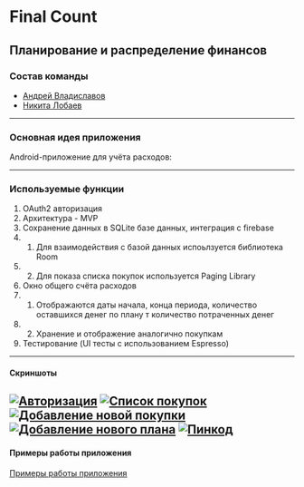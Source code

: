 # Final Count

## Планирование и распределение финансов

### Состав команды
- [Андрей Владиславов](https://github.com/AndVl1)
- [Никита Лобаев](https://github.com/NikitaLobaev)
---
### Основная идея приложения
Android-приложение для учёта расходов:

----
### Используемые функции

1. OAuth2 авторизация
2. Архитектура - MVP
3. Сохранение данных в SQLite базе данных, интеграция с firebase
3. 1. Для взаимодействия с базой данных испоьлзуется библиотека Room
3. 2. Для показа списка покупок используется Paging Library
4. Окно общего счёта расходов
4. 1. Отображаются даты начала, конца периода, количество оставшихся денег по плану т количество потраченных денег
4. 2. Хранение и отображение аналогично покупкам
5. Тестирование (UI тесты с использованием Espresso)


---

#### Скриншоты

[![Авторизация](screenshots/auth.png?raw=true "Авторизация")](https://github.com/AndVl1/Final-Count/blob/exam/screenshots/auth.png "Скриншоты")
[![Список покупок](screenshots/purchaseslist.png?raw=true "Список покупок")](https://github.com/AndVl1/Final-Count/blob/exam/screenshots/purchaseslist.png "Список покупок")
[![Добавление новой покупки](screenshots/new_purchase.png?raw=true "Добавление новой покупки")](https://github.com/AndVl1/Final-Count/blob/exam/screenshots/new_purchase.png "Добавление новой покупки")
[![Добавление нового плана](screenshots/new_plan.png?raw=true "Добавление нового плана")](https://github.com/AndVl1/Final-Count/blob/exam/screenshots/new_purchase.png "Добавление нового плана")
[![Пинкод](screenshots/new_purchase.png?raw=true "Пинкод")](https://github.com/AndVl1/Final-Count/blob/exam/screenshots/pincode-screenshot.png "пинкод")
---
#### Примеры работы приложения

[Примеры работы приложения](https://github.com/AndVl1/Final-Count/blob/exam/samples)

